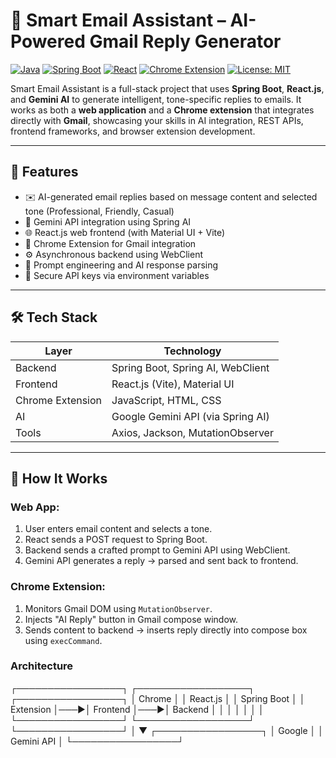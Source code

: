 # 📧 Smart Email Assistant – AI-Powered Gmail Reply Generator

[![Java](https://img.shields.io/badge/Java-17%2B-blue?logo=java)](https://www.java.com)
[![Spring Boot](https://img.shields.io/badge/Spring%20Boot-3.0-green?logo=springboot)](https://spring.io/projects/spring-boot)
[![React](https://img.shields.io/badge/React-18-blue?logo=react)](https://react.dev)
[![Chrome Extension](https://img.shields.io/badge/Chrome%20Extension-Enabled-yellow?logo=googlechrome)](https://developer.chrome.com/docs/extensions/)
[![License: MIT](https://img.shields.io/badge/License-MIT-green.svg)](LICENSE)

Smart Email Assistant is a full-stack project that uses **Spring Boot**, **React.js**, and **Gemini AI** to generate intelligent, tone-specific replies to emails. It works as both a **web application** and a **Chrome extension** that integrates directly with **Gmail**, showcasing your skills in AI integration, REST APIs, frontend frameworks, and browser extension development.

---

## 🚀 Features

- ✉️ AI-generated email replies based on message content and selected tone (Professional, Friendly, Casual)
- 🤖 Gemini API integration using Spring AI
- 🌐 React.js web frontend (with Material UI + Vite)
- 🧩 Chrome Extension for Gmail integration
- ⚙️ Asynchronous backend using WebClient
- 🧠 Prompt engineering and AI response parsing
- 🔐 Secure API keys via environment variables

---

## 🛠️ Tech Stack

| Layer     | Technology                        |
|-----------|-----------------------------------|
| Backend   | Spring Boot, Spring AI, WebClient |
| Frontend  | React.js (Vite), Material UI      |
| Chrome Extension | JavaScript, HTML, CSS       |
| AI        | Google Gemini API (via Spring AI) |
| Tools     | Axios, Jackson, MutationObserver  |

---

## 🧠 How It Works

### Web App:
1. User enters email content and selects a tone.
2. React sends a POST request to Spring Boot.
3. Backend sends a crafted prompt to Gemini API using WebClient.
4. Gemini API generates a reply → parsed and sent back to frontend.

### Chrome Extension:
1. Monitors Gmail DOM using `MutationObserver`.
2. Injects "AI Reply" button in Gmail compose window.
3. Sends content to backend → inserts reply directly into compose box using `execCommand`.


### Architecture
┌─────────────────┐    ┌──────────────────┐    ┌─────────────────┐
│   Chrome        │    │   React.js       │    │   Spring Boot   │
│   Extension     │───▶│   Frontend       │───▶│   Backend       │
│                 │    │                  │    │                 │
└─────────────────┘    └──────────────────┘    └─────────────────┘
                                                         │
                                                         ▼
                                                ┌─────────────────┐
                                                │   Google        │
                                                │   Gemini API    │
                                                └─────────────────┘

